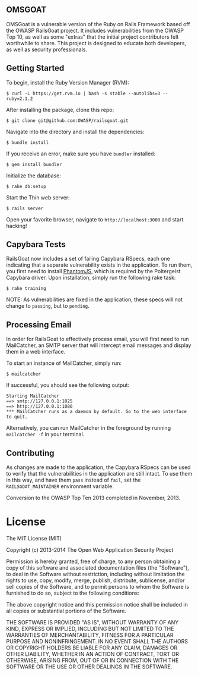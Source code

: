 ## OMSGOAT

OMSGoat is a vulnerable version of the Ruby on Rails Framework based off the OWASP RailsGoat project. It includes vulnerabilities from the OWASP Top 10, as well as some "extras" that the initial project contributors felt worthwhile to share. This project is designed to educate both developers, as well as security professionals.

## Getting Started

To begin, install the Ruby Version Manager (RVM):

```
$ curl -L https://get.rvm.io | bash -s stable --autolibs=3 --ruby=2.1.2
```

After installing the package, clone this repo:

```
$ git clone git@github.com:OWASP/railsgoat.git
```

Navigate into the directory and install the dependencies:

```
$ bundle install
```

If you receive an error, make sure you have `bundler` installed:

```
$ gem install bundler
```

Initialize the database:

```
$ rake db:setup
```

Start the Thin web server:

```
$ rails server
```

Open your favorite browser, navigate to `http://localhost:3000` and start hacking!

## Capybara Tests

RailsGoat now includes a set of failing Capybara RSpecs, each one indicating that a separate vulnerability exists in the application. To run them, you first need to install [PhantomJS](https://github.com/jonleighton/poltergeist#installing-phantomjs), which is required by the Poltergeist Capybara driver. Upon installation, simply run the following rake task:

```
$ rake training
```

NOTE: As vulnerabilities are fixed in the application, these specs will not change to `passing`, but to `pending`.

## Processing Email

In order for RailsGoat to effectively process email, you will first need to run MailCatcher, an SMTP server that will intercept email messages and display them in a web interface.

To start an instance of MailCatcher, simply run:

```
$ mailcatcher
```

If successful, you should see the following output:

```
Starting MailCatcher
==> smtp://127.0.0.1:1025
==> http://127.0.0.1:1080
*** MailCatcher runs as a daemon by default. Go to the web interface to quit.
```

Alternatively, you can run MailCatcher in the foreground by running `mailcatcher -f` in your terminal.

## Contributing

As changes are made to the application, the Capybara RSpecs can be used to verify that the vulnerabilities in the application are still intact. To use them in this way, and have them `pass` instead of `fail`, set the `RAILSGOAT_MAINTAINER` environment variable.

Conversion to the OWASP Top Ten 2013 completed in November, 2013.

# License

The MIT License (MIT)

Copyright (c) 2013-2014 The Open Web Application Security Project

Permission is hereby granted, free of charge, to any person obtaining a copy of this software and associated documentation files (the "Software"), to deal in the Software without restriction, including without limitation the rights to use, copy, modify, merge, publish, distribute, sublicense, and/or sell copies of the Software, and to permit persons to whom the Software is furnished to do so, subject to the following conditions:

The above copyright notice and this permission notice shall be included in all copies or substantial portions of the Software.

THE SOFTWARE IS PROVIDED "AS IS", WITHOUT WARRANTY OF ANY KIND, EXPRESS OR IMPLIED, INCLUDING BUT NOT LIMITED TO THE WARRANTIES OF MERCHANTABILITY, FITNESS FOR A PARTICULAR PURPOSE AND NONINFRINGEMENT. IN NO EVENT SHALL THE AUTHORS OR COPYRIGHT HOLDERS BE LIABLE FOR ANY CLAIM, DAMAGES OR OTHER LIABILITY, WHETHER IN AN ACTION OF CONTRACT, TORT OR OTHERWISE, ARISING FROM, OUT OF OR IN CONNECTION WITH THE SOFTWARE OR THE USE OR OTHER DEALINGS IN THE SOFTWARE.
